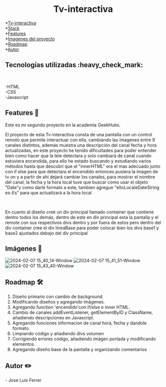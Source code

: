 <h1 align="center">Tv-interactiva </h1>


*[Tv-interactiva](#Título-e-imagen-de-portada)<br>
*[Stack](#Stack)<br>
*[Features](#Features)<br>
*[Imagenes del proyecto](#Imágenes-del-proyecto)<br>
*[Roadmap](#Roadmap)<br>
*[Autor](#Autor)




<h2>Tecnologías utilizadas :heavy_check_mark:</h2><br>

-HTML<br>
-CSS<br>
-Javascript

<h2>Features 👀</h2>
<p>Este es mi segundo proyecto en la academia GeekHubs.</p>
<p>El proyecto de esta Tv-interactiva consta de una pantalla con un control remoto que permite interactuar con ella, cambiando las imagenes entre 9 canales distintos, además muestra una descripción del canal fecha y hora actualizadas, en este proyecto he tenido dificultades para poder entender bien como hacer que la tele detectara y solo cambiará de canal cuando estuviera encendida, para ello he estado buscando y estudiando varios métodos hasta que descubrí que el "innerHTML" era el mas adecuado junto con if else para que detectara el encendido entonces pusiera la imagen de tv on y a partir de ahi dejará cambiar los canales, para mostrar el nombre del canal, la fecha y la hora local tuve que buscar como usar el objeto "Date"y como darle formato a este, tambien agregue "eltoLocaleDateString es-Es" para que actualizará a la hora local</p><br>
<p>En cuanto al diseño creé un div principal llamado container que contiene dentro todos los demás, dentro de este en div principal esta la pantalla y el remote con sus respectivos divs dentro y por fuera de estos pero dentro del div container cree el div lineaBase para poder colocar bien los divs base1 y base2 ajustados debajo del div principal </p>



<h2>Imágenes 🎨</h2>

![2024-02-07 15_40_14-Window](https://github.com/jluisferrer/Proyecto-2/assets/157707370/2c02271c-b5c2-4698-bdbd-18853ba129c5)
![2024-02-07 15_41_51-Window](https://github.com/jluisferrer/Proyecto-2/assets/157707370/b7c71a8e-dd8d-44a0-8db1-6e28f7f930a8)
![2024-02-07 15_43_40-Window](https://github.com/jluisferrer/Proyecto-2/assets/157707370/923a3012-5c39-46d9-bbf9-4e75e3e2afb1)


<h2>Roadmap 🛠️</h2>

1. Diseño primario con cambio de background.
2. Modificando diseños y agregando imágenes.
3. Agregando function 'encendido'con if/else e inner HTML.
4. Cambio de canales addEventListener, getElementByID y ClassName, añadiendo descripciones en Javascript.
5. Agregando funciones informacion de canal hora, fecha y dandole formato.
6. Limpiando código y añadiendo divs volumen
7. Corrigiendo errores código, añadiendo imágen portada y modificando elementos.
8. Agregando diseño base de la pantalla y organizando comentarios

<h2>Autor ✏️</h2>
- Jose Luis Ferrer


